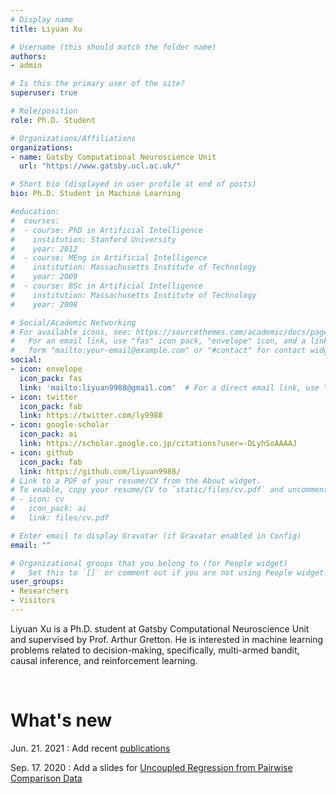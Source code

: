 ```yaml
---
# Display name
title: Liyuan Xu

# Username (this should match the folder name)
authors:
- admin

# Is this the primary user of the site?
superuser: true

# Role/position
role: Ph.D. Student

# Organizations/Affiliations
organizations:
- name: Gatsby Computational Neuroscience Unit
  url: "https://www.gatsby.ucl.ac.uk/"

# Short bio (displayed in user profile at end of posts)
bio: Ph.D. Student in Machine Learning

#education:
#  courses:
#  - course: PhD in Artificial Intelligence
#    institution: Stanford University
#    year: 2012
#  - course: MEng in Artificial Intelligence
#    institution: Massachusetts Institute of Technology
#    year: 2009
#  - course: BSc in Artificial Intelligence
#    institution: Massachusetts Institute of Technology
#    year: 2008

# Social/Academic Networking
# For available icons, see: https://sourcethemes.com/academic/docs/page-builder/#icons
#   For an email link, use "fas" icon pack, "envelope" icon, and a link in the
#   form "mailto:your-email@example.com" or "#contact" for contact widget.
social:
- icon: envelope
  icon_pack: fas
  link: 'mailto:liyuan9988@gmail.com'  # For a direct email link, use "mailto:test@example.org".
- icon: twitter
  icon_pack: fab
  link: https://twitter.com/ly9988
- icon: google-scholar
  icon_pack: ai
  link: https://scholar.google.co.jp/citations?user=-DLyhSoAAAAJ
- icon: github
  icon_pack: fab
  link: https://github.com/liyuan9988/
# Link to a PDF of your resume/CV from the About widget.
# To enable, copy your resume/CV to `static/files/cv.pdf` and uncomment the lines below.
# - icon: cv
#   icon_pack: ai
#   link: files/cv.pdf

# Enter email to display Gravatar (if Gravatar enabled in Config)
email: ""

# Organizational groups that you belong to (for People widget)
#   Set this to `[]` or comment out if you are not using People widget.
user_groups:
- Researchers
- Visitors
---
```


Liyuan Xu is a Ph.D. student at Gatsby Computational Neuroscience Unit and supervised by Prof. Arthur Gretton. He is interested in machine learning problems related to decision-making, specifically, multi-armed bandit, causal inference, and reinforcement learning.

<br>

# What's new
Jun. 21. 2021 : Add recent [publications](./../../publication/)

Sep. 17. 2020 : Add a slides for [Uncoupled Regression from Pairwise Comparison Data](./../../publication/uncoupled-regression/index.md)